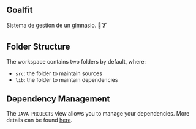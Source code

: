 ## Goalfit

Sistema de gestion de un gimnasio. 💪🏋️

## Folder Structure

The workspace contains two folders by default, where:

- `src`: the folder to maintain sources
- `lib`: the folder to maintain dependencies


## Dependency Management

The `JAVA PROJECTS` view allows you to manage your dependencies. More details can be found [here](https://github.com/microsoft/vscode-java-dependency#manage-dependencies).
